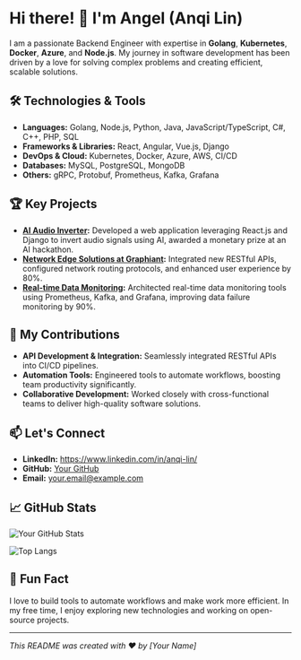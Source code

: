 # Hi there! 👋 I'm Angel (Anqi Lin)

I am a passionate Backend Engineer with expertise in **Golang**, **Kubernetes**, **Docker**, **Azure**, and **Node.js**. My journey in software development has been driven by a love for solving complex problems and creating efficient, scalable solutions.

## 🛠️ Technologies & Tools

- **Languages:** Golang, Node.js, Python, Java, JavaScript/TypeScript, C#, C++, PHP, SQL
- **Frameworks & Libraries:** React, Angular, Vue.js, Django
- **DevOps & Cloud:** Kubernetes, Docker, Azure, AWS, CI/CD
- **Databases:** MySQL, PostgreSQL, MongoDB
- **Others:** gRPC, Protobuf, Prometheus, Kafka, Grafana

## 🏆 Key Projects

- **[AI Audio Inverter](#):** Developed a web application leveraging React.js and Django to invert audio signals using AI, awarded a monetary prize at an AI hackathon.
- **[Network Edge Solutions at Graphiant](#):** Integrated new RESTful APIs, configured network routing protocols, and enhanced user experience by 80%.
- **[Real-time Data Monitoring](#):** Architected real-time data monitoring tools using Prometheus, Kafka, and Grafana, improving data failure monitoring by 90%.

## 🚀 My Contributions

- **API Development & Integration:** Seamlessly integrated RESTful APIs into CI/CD pipelines.
- **Automation Tools:** Engineered tools to automate workflows, boosting team productivity significantly.
- **Collaborative Development:** Worked closely with cross-functional teams to deliver high-quality software solutions.

## 📫 Let's Connect

- **LinkedIn:** https://www.linkedin.com/in/anqi-lin/
- **GitHub:** [Your GitHub](#)
- **Email:** [your.email@example.com](mailto:your.email@example.com)

## 📈 GitHub Stats

![Your GitHub Stats](https://github-readme-stats.vercel.app/api?username=your-github-username&show_icons=true&theme=radical)

![Top Langs](https://github-readme-stats.vercel.app/api/top-langs/?username=your-github-username&layout=compact&theme=radical)

## 🤖 Fun Fact

I love to build tools to automate workflows and make work more efficient. In my free time, I enjoy exploring new technologies and working on open-source projects.

---

_This README was created with ❤️ by [Your Name]_

